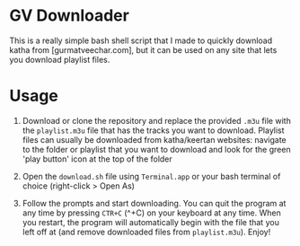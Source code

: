 # GV Downloader

This is a really simple bash shell script that I made to quickly download katha from [gurmatveechar.com], but it can be used on any site that lets you download playlist files.

# Usage

1. Download or clone the repository and replace the provided `.m3u` file with the `playlist.m3u` file that has the tracks you want to download. Playlist files can usually be downloaded from katha/keertan websites: navigate to the folder or playlist that you want to download and look for the green 'play button' icon at the top of the folder

2. Open the `download.sh` file using `Terminal.app` or your bash terminal of choice (right-click > Open As)

3. Follow the prompts and start downloading. You can quit the program at any time by pressing `CTR+C` (^+C) on your keyboard at any time. When you restart, the program will automatically begin with the file that you left off at (and remove downloaded files from `playlist.m3u`). Enjoy!
